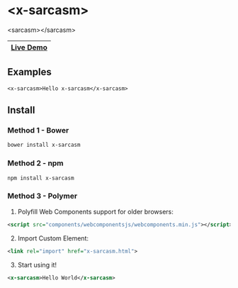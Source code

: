 \<x-sarcasm\>
================

\<sarcasm\>\</sarcasm\>

| [Live Demo](http://karan.goel.io/x-sarcasm/demo.html) |
| --- |

## Examples

    <x-sarcasm>Hello x-sarcasm</x-sarcasm>

## Install

### Method 1 - Bower

  ```bash
  bower install x-sarcasm
  ```

### Method 2 - npm

  ```bash
  npm install x-sarcasm
  ```

### Method 3 - Polymer

1. Polyfill Web Components support for older browsers:

  ```xml
  <script src="components/webcomponentsjs/webcomponents.min.js"></script>
  ```

2. Import Custom Element:

  ```xml
  <link rel="import" href="x-sarcasm.html">
  ```

3. Start using it!

  ```xml
  <x-sarcasm>Hello World</x-sarcasm>
  ```

